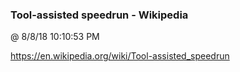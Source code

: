 ﻿

### Tool-assisted speedrun - Wikipedia
@ 8/8/18 10:10:53 PM

https://en.wikipedia.org/wiki/Tool-assisted_speedrun



